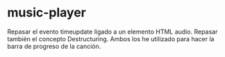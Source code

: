 # music-player
 Repasar el evento timeupdate ligado a un elemento HTML audio. Repasar también el concepto Destructuring. Ambos los he utilizado para hacer la barra de progreso de la canción.

